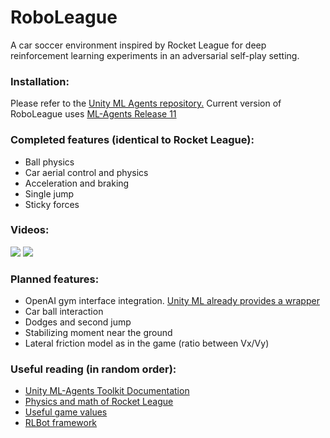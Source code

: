 # RoboLeague
A car soccer environment inspired by Rocket League for deep reinforcement learning experiments in an adversarial self-play setting.

### Installation:
Please refer to the [Unity ML Agents repository.](https://github.com/Unity-Technologies/ml-agents) Current version of RoboLeague uses [ML-Agents Release 11](https://github.com/Unity-Technologies/ml-agents/releases/tag/release_11)

### Completed features (identical to Rocket League):
* Ball physics
* Car aerial control and physics
* Acceleration and braking
* Single jump
* Sticky forces

### Videos:
![](https://github.com/roboserg/RoboLeague/blob/master/Goal.gif)
![](https://github.com/roboserg/RoboLeague/blob/master/driving.gif)

### Planned features:
* OpenAI gym interface integration. [Unity ML already provides a wrapper](https://github.com/Unity-Technologies/ml-agents/tree/master/gym-unity)
* Car ball interaction
* Dodges and second jump
* Stabilizing moment near the ground
* Lateral friction model as in the game (ratio between Vx/Vy)

### Useful reading (in random order):
* [Unity ML-Agents Toolkit Documentation](https://github.com/Unity-Technologies/ml-agents/tree/master/docs)
* [Physics and math of Rocket League](https://samuelpmish.github.io/notes/RocketLeague)
* [Useful game values](https://github.com/RLBot/RLBot/wiki/Useful-Game-Values)
* [RLBot framework](https://github.com/RLBot/RLBot)
